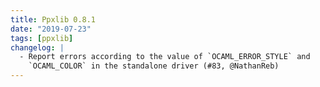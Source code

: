 ```yaml
---
title: Ppxlib 0.8.1
date: "2019-07-23"
tags: [ppxlib]
changelog: |
  - Report errors according to the value of `OCAML_ERROR_STYLE` and
    `OCAML_COLOR` in the standalone driver (#83, @NathanReb)
---
```


